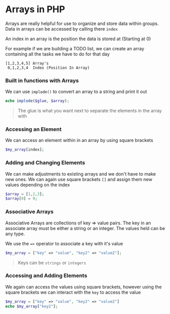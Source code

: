 # Arrays in PHP

Arrays are really helpful for use to organize and store data within groups. Data in arrays can be accessed by calling there `index`

An index in an array is the position the data is stored at (Starting at 0)

For example if we are building a TODO list, we can create an array containing all the tasks we have to do for that day

```UTF-8
[1,2,3,4,5] Array's
 0,1,2,3,4  Index (Position In Array)
 ```

### Built in functions with Arrays

We can use `implode()` to convert an array to a string and print it out

```php
echo implode($glue, $array);
```

> The glue is what you want next to separate the elements in the array with

### Accessing an Element

We can access an element within in an array by using square brackets

```php
$my_array[index];
```

### Adding and Changing Elements

We can make adjustments to existing arrays and we don't have to make new ones. We can again use square brackets `[]` and assign them new values depending on the index

```php
$array = [1,2,3];
$array[0] = 9;
```

### Associative Arrays

Associative Arrays are collections of key => value pairs. The key in an associate array must be either a string or an integer. The values held can be any type.

We use the `=>` operator to associate a key with it's value

```php
$my_array = ["key" => "value", "key2" => "value2"];
```

> Keys can be `strings` or `integers`

### Accessing and Adding Elements

We again can access the values using square brackets, however using the square brackets we can interact with the `key` to access the value

```php
$my_array = ["key" => "value", "key2" => "value2"]
echo $my_array["key2"];
```

